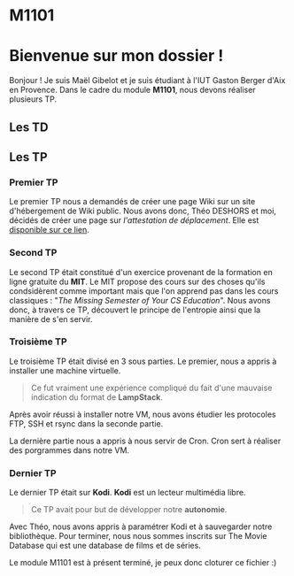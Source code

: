 # M1101
# Bienvenue sur mon dossier !

Bonjour ! Je suis Maël Gibelot et je suis étudiant à l'IUT Gaston Berger d'Aix en Provence. Dans le cadre du module **M1101**, nous devons réaliser plusieurs TP.

## Les TD

## Les TP

### Premier TP
Le premier TP nous a demandés de créer une page Wiki sur un site d'hébergement de Wiki public. Nous avons donc, Théo DESHORS et moi, décidés de créer une page sur *l'attestation de déplacement*. Elle est [disponible sur ce lien](https://lattestation-de-deplacement.fandom.com/fr/wiki/Histoire).

### Second TP
Le second TP était constitué d'un exercice provenant de la formation en ligne gratuite du **MIT**. Le MIT propose des cours sur des choses qu'ils condsidèrent comme important mais que l'on apprend pas dans les cours classiques : "*The Missing Semester of Your CS Education*". Nous avons donc, à travers ce TP, découvert le principe de l'entropie ainsi que la manière de s'en servir.

### Troisième TP
Le troisième TP était divisé en 3 sous parties. Le premier, nous a appris à installer une machine virtuelle. 

> Ce fut vraiment une expérience compliqué du fait d'une mauvaise indication du format de **LampStack**. 

Après avoir réussi à installer notre VM, nous avons étudier les protocoles FTP, SSH et rsync dans la seconde partie. 

La dernière partie nous a appris à nous servir de Cron. Cron sert à réaliser des porgrammes dans notre VM.

### Dernier TP
Le dernier TP était sur **Kodi**. **Kodi** est un lecteur multimédia libre. 

> Ce TP avait pour but de développer notre **autonomie**. 

Avec Théo, nous avons appris à paramétrer Kodi et à sauvegarder notre bibliothèque. Pour terminer, nous nous sommes inscrits sur The Movie Database qui est une database de films et de séries.

Le module M1101 est à présent terminé, je peux donc cloturer ce fichier :)
